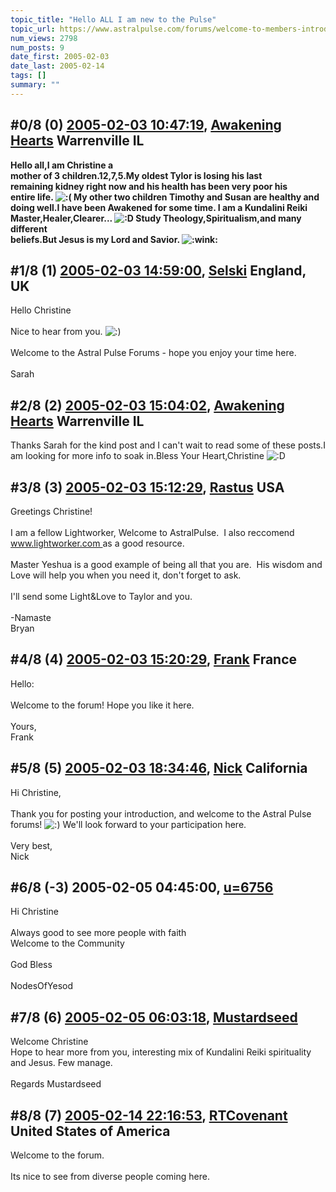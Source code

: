 ```yaml
---
topic_title: "Hello ALL I am new to the Pulse"
topic_url: https://www.astralpulse.com/forums/welcome-to-members-introductions!/hello-all-i-am-new-to-the-pulse
num_views: 2798
num_posts: 9
date_first: 2005-02-03
date_last: 2005-02-14
tags: []
summary: ""
---
```


## \#0/8 (0) [2005-02-03 10:47:19](https://www.astralpulse.com/forums/index.php?msg=146738), [Awakening Hearts](https://www.astralpulse.com/forums/profile/?u=8259) Warrenville IL ##
<section>
<b>
 <span class="bbc_color" style="color: red;">
 </span>
 Hello all,I am Christine a
 <br>
 mother of 3 children.12,7,5.My oldest Tylor is losing his last
 <br>
 remaining kidney right now and his health has been very poor his
 <br>
 entire life.
 <img alt=":(" class="smiley" src="https://www.astralpulse.com/forums/Smileys/fugue/sad.png" title="Sad"/>
 My other two children Timothy and Susan are healthy and
 <br>
 doing well.I have been Awakened for some time. I am a Kundalini Reiki
 <br>
 Master,Healer,Clearer...
 <img alt=":D" class="smiley" src="https://www.astralpulse.com/forums/Smileys/fugue/cheesy.png" title="Cheesy"/>
 Study Theology,Spiritualism,and many different
 <br>
 beliefs.But Jesus is my Lord and Savior.
 <img alt=":wink:" class="smiley" src="https://www.astralpulse.com/forums/Smileys/fugue/wink.png" title="Wink"/>
 <br>
</b>
</section>

## \#1/8 (1) [2005-02-03 14:59:00](https://www.astralpulse.com/forums/index.php?msg=146813), [Selski](https://www.astralpulse.com/forums/profile/?u=6012) England, UK ##
<section>
Hello Christine
<br>
<br>
Nice to hear from you.
<img alt=":)" class="smiley" src="https://www.astralpulse.com/forums/Smileys/fugue/smiley.png" title="Smiley"/>
<br>
<br>
Welcome to the Astral Pulse Forums - hope you enjoy your time here.
<br>
<br>
Sarah
</section>

## \#2/8 (2) [2005-02-03 15:04:02](https://www.astralpulse.com/forums/index.php?msg=146816), [Awakening Hearts](https://www.astralpulse.com/forums/profile/?u=8259) Warrenville IL ##
<section>
Thanks Sarah for the kind post and I can't wait to read some of these posts.I am looking for more info to soak in.Bless Your Heart,Christine
<img alt=":D" class="smiley" src="https://www.astralpulse.com/forums/Smileys/fugue/cheesy.png" title="Cheesy"/>
</section>

## \#3/8 (3) [2005-02-03 15:12:29](https://www.astralpulse.com/forums/index.php?msg=146823), [Rastus](https://www.astralpulse.com/forums/profile/?u=6268) USA ##
<section>
Greetings Christine!
<br>
<br>
I am a fellow Lightworker, Welcome to AstralPulse.  I also reccomend
<a class="bbc_link" href="https://www.astralpulse.com/forums///www.lightworker.com" rel="noopener" target="_blank">
 www.lightworker.com
</a>
as a good resource.
<br>
<br>
Master Yeshua is a good example of being all that you are.  His wisdom and Love will help you when you need it, don't forget to ask.
<br>
<br>
I'll send some Light&amp;Love to Taylor and you.
<br>
<br>
-Namaste
<br>
Bryan
</section>

## \#4/8 (4) [2005-02-03 15:20:29](https://www.astralpulse.com/forums/index.php?msg=146829), [Frank](https://www.astralpulse.com/forums/profile/?u=359) France ##
<section>
Hello:
<br>
<br>
Welcome to the forum! Hope you like it here.
<br>
<br>
Yours,
<br>
Frank
</section>

## \#5/8 (5) [2005-02-03 18:34:46](https://www.astralpulse.com/forums/index.php?msg=146878), [Nick](https://www.astralpulse.com/forums/profile/?u=2080) California ##
<section>
Hi Christine,
<br>
<br>
Thank you for posting your introduction, and welcome to the Astral Pulse forums!
<img alt=":)" class="smiley" src="https://www.astralpulse.com/forums/Smileys/fugue/smiley.png" title="Smiley"/>
We'll look forward to your participation here.
<br>
<br>
Very best,
<br>
Nick
</section>

## \#6/8 (-3) 2005-02-05 04:45:00, [u=6756](https://www.astralpulse.com/forums/profile/?u=6756)  ##
<section>
Hi Christine
<br>
<br>
Always good to see more people with faith
<br>
Welcome to the Community
<br>
<br>
God Bless
<br>
<br>
NodesOfYesod
</section>

## \#7/8 (6) [2005-02-05 06:03:18](https://www.astralpulse.com/forums/index.php?msg=147226), [Mustardseed](https://www.astralpulse.com/forums/profile/?u=2232)  ##
<section>
Welcome Christine
<br>
Hope to hear more from you, interesting mix of Kundalini Reiki spirituality and Jesus. Few manage.
<br>
<br>
Regards Mustardseed
</section>

## \#8/8 (7) [2005-02-14 22:16:53](https://www.astralpulse.com/forums/index.php?msg=149516), [RTCovenant](https://www.astralpulse.com/forums/profile/?u=8389) United States of America ##
<section>
Welcome to the forum.
<br>
<br>
Its nice to see from diverse people coming here.
</section>